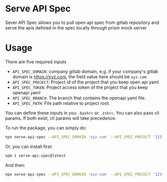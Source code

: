 # Serve API Spec

Sever API Spec allows you to pull open api spec from gitlab repository and serve the apis defined in the spec locally through prism mock server

# Usage

There are five required inputs

- `API_SPEC_DOMAIN`: company gitlab domain, e.g. if your company's gitlab domain is https://xyz.com, the field value here should be `xyz.com`
- `API_SPEC_PROJECT`: Project id of the project that you keep open api yaml
- `API_SPEC_TOKEN`: Project access token of the project that you keep openapi yaml
- `API_SPEC_BRANCH`: The branch that contains the openapi yaml file.
- `API_SPEC_PATH`: File path relative to project root.

You can define these inputs in you `.bashrc` or `.zshrc`. You can also pass cli params. If both exist, cli params will take precedence.

To run the package, you can simply do:

```bash
npx serve-api-spec --API_SPEC_DOMAIN 'xyz.com' --API_SPEC_PROJECT '123' --API_SPEC_TOKEN 'abcd' --API_SPEC_BRANCH 'master' --API_SPEC_PATH 'file/path'
```

Or, you can install first:

```bash
npm i serve-api-spec@latest
```

And then:

```bash
npx serve-api-spec --API_SPEC_DOMAIN 'xyz.com' --API_SPEC_PROJECT '123' --API_SPEC_TOKEN 'abcd' --API_SPEC_BRANCH 'master' --API_SPEC_PATH 'file/path'
```
